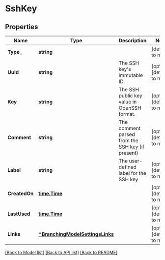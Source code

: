 # SshKey

## Properties
Name | Type | Description | Notes
------------ | ------------- | ------------- | -------------
**Type_** | **string** |  | [default to null]
**Uuid** | **string** | The SSH key&#x27;s immutable ID. | [optional] [default to null]
**Key** | **string** | The SSH public key value in OpenSSH format. | [optional] [default to null]
**Comment** | **string** | The comment parsed from the SSH key (if present) | [optional] [default to null]
**Label** | **string** | The user-defined label for the SSH key | [optional] [default to null]
**CreatedOn** | [**time.Time**](time.Time.md) |  | [optional] [default to null]
**LastUsed** | [**time.Time**](time.Time.md) |  | [optional] [default to null]
**Links** | [***BranchingModelSettingsLinks**](branching_model_settings_links.md) |  | [optional] [default to null]

[[Back to Model list]](../README.md#documentation-for-models) [[Back to API list]](../README.md#documentation-for-api-endpoints) [[Back to README]](../README.md)

